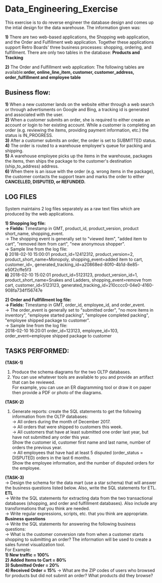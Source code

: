 # Data_Engineering_Exercise

This exercise is to do reverse engineer the database design and comes up the intial design for the data warehouse. The information given was:

**1)** There are two web-based applications, the Shopping web application, and the Order and Fulfillment web application. Together these
applications support Retro Boards' three business processes: shopping, ordering, and fulfillment.
  There are only two tables in the database: **Products and Tracking**
  
**2)** The Order and Fulfillment web application:
The following tables are available:**order, online_line_item, customer, customer_address, order_fulfillment and employee table**

## Business flow:
**1)** When a new customer lands on the website either through a web search or through advertisments on Google and Bing, a tracking id is generated and associated with the user.  
**2)** When a customer submits an order, she is required to either create an account or login to her existing account.
While a customer is completing an order (e.g. reviewing the items, providing payment information, etc.) the status is
IN_PROGRESS.  
**3)** After a customer submits an order, the order is set to SUBMITTED status.  
**4)** The order is routed to a warehouse employee's queue for packing and shipping.  
**5)** A warehouse employee picks up the items in the warehouse, packages the items, then ships the package to the
customer's destination (ship_to_address) address.  
**6)** When there is an issue with the order (e.g. wrong items in the package), the customer contacts the support team and
marks the order to either **CANCELLED, DISPUTED, or REFUNDED.**  

## LOG FILES  
System maintains 2 log files separately as a raw text files which are produced by the web applications.  

**1) Shopping log file:**  
      **-> Fields:** Timestamp in GMT, product_id, product_version, product short_name, shopping_event.  
        -> The shopping event is generally set to "viewed item", "added item to cart", "removed item from cart", "new anonymous shopper".  
       ->  Sample line from the log file:  
            **i)** 2018-02-10 15:00:01 product_id=12412312, product_version=2, product_short_name=Monopoly,
            shopping_event=added item to cart, customer_id=, generated_tracking_id=a20868ed-80f0-4b1d-8e85-
            e50f2cffe5f3  
            **ii)** 2018-02-10 15:02:01 product_id=5123123, product_version_id=1, product_short_name=Snakes and Ladders,
            shopping_event=remove from cart, customer_id=5123123, generated_tracking_id=210cccc0-04e0-4160-908fa734f156747e
            
**2) Order and Fullfillment log file:**  
      **-> Fields:** Timestamp in GMT, order_id, employee_id, and order_event.  
        -> The order_event is generally set to "submitted order", "no more items in inventory", "employee started packing", "employee    completed packing", "employee shipped package to customer".  
        -> Sample line from the log file:  
            2018-02-10 16:20:01 order_id=123123, employee_id=103, order_event=employee shipped package to customer  


## TASKS PERFORMED:  

**(TASK-1)**  
1) Produce the schema diagrams for the two OLTP databases.  
2) You can use whatever tools are available to you and provide an artifact that can be reviewed.  
For example, you can use an ER diagramming tool or draw it on paper then provide a PDF or photo of the diagrams.   

**(TASK-2)**  
1) Generate reports: create the SQL statements to get the following information from the OLTP databases:  
-> All orders during the month of December 2017.  
-> All orders that were shipped to customers this week.  
-> All customers that have at least submitted one order last year, but have not submitted any order this year.  
Show the customer id, customer first name and last name, number of orders the previous year.  
-> All employees that have had at least 5 disputed (order_status = DISPUTED) orders in the last 6 months.  
Show the employee information, and the number of disputed orders for the employee.  

**(TASK-3)**  
-> Design the schema for the data mart (use a star schema) that will answer the business questions listed below. Also, write the
SQL statements for ETL.  
**ETL**  
-> Write the SQL statements for extracting data from the two transactional databases (shopping, and order and fulfillment
databases). Also include any transformations that you think are needed.  
-> Write regular expressions, scripts, etc. that you think are appropriate.  
**Business questions**  
-> Write the SQL statements for answering the following business questions:  
-> What is the customer conversion rate from when a customer starts shopping to submitting an order? The information will be used to create a sales funnel visualization tool.  
For Example:  
**1) New traffic = 100%**  
**2) Added Items to Cart = 80%**  
**3) Submitted Order = 20%**  
**4) Received Order = 15%**
-> What are the ZIP codes of users who browsed for products but did not submit an order? What products did they browse?  
